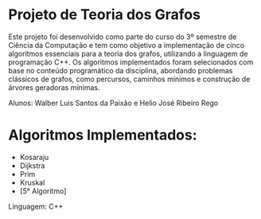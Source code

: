 # Projeto de Teoria dos Grafos

Este projeto foi desenvolvido como parte do curso do 3º semestre de Ciência da Computação e tem como objetivo a implementação de cinco algoritmos essenciais para a teoria dos grafos, utilizando a linguagem de programação C++. Os algoritmos implementados foram selecionados com base no conteúdo programático da disciplina, abordando problemas clássicos de grafos, como percursos, caminhos mínimos e construção de árvores geradoras mínimas.

Alunos: Walber Luis Santos da Paixão e Helio José Ribeiro Rego

# Algoritmos Implementados:
* Kosaraju
* Dijkstra
* Prim
* Kruskal  
* [5° Algoritmo]

Linguagem: C++
